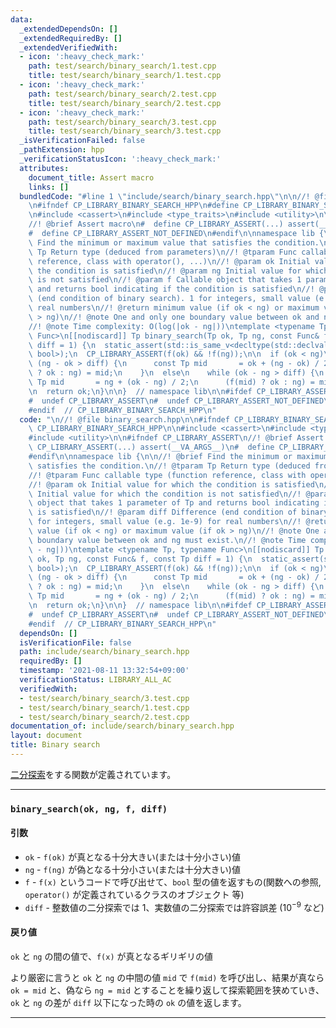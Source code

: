 ```yaml
---
data:
  _extendedDependsOn: []
  _extendedRequiredBy: []
  _extendedVerifiedWith:
  - icon: ':heavy_check_mark:'
    path: test/search/binary_search/1.test.cpp
    title: test/search/binary_search/1.test.cpp
  - icon: ':heavy_check_mark:'
    path: test/search/binary_search/2.test.cpp
    title: test/search/binary_search/2.test.cpp
  - icon: ':heavy_check_mark:'
    path: test/search/binary_search/3.test.cpp
    title: test/search/binary_search/3.test.cpp
  _isVerificationFailed: false
  _pathExtension: hpp
  _verificationStatusIcon: ':heavy_check_mark:'
  attributes:
    document_title: Assert macro
    links: []
  bundledCode: "#line 1 \"include/search/binary_search.hpp\"\n\n//! @file binary_search.hpp\n\
    \n#ifndef CP_LIBRARY_BINARY_SEARCH_HPP\n#define CP_LIBRARY_BINARY_SEARCH_HPP\n\
    \n#include <cassert>\n#include <type_traits>\n#include <utility>\n\n#ifndef CP_LIBRARY_ASSERT\n\
    //! @brief Assert macro\n#  define CP_LIBRARY_ASSERT(...) assert(__VA_ARGS__)\n\
    #  define CP_LIBRARY_ASSERT_NOT_DEFINED\n#endif\n\nnamespace lib {\n\n//! @brief\
    \ Find the minimum or maximum value that satisfies the condition.\n//! @tparam\
    \ Tp Return type (deduced from parameters)\n//! @tparam Func callable type (function\
    \ reference, class with operator(), ...)\n//! @param ok Initial value for which\
    \ the condition is satisfied\n//! @param ng Initial value for which the condition\
    \ is not satisfied\n//! @param f Callable object that takes 1 parameter of Tp\
    \ and returns bool indicating if the condition is satisfied\n//! @param diff Difference\
    \ (end condition of binary search). 1 for integers, small value (e.g. 1e-9) for\
    \ real numbers\n//! @return minimum value (if ok < ng) or maximum value (if ok\
    \ > ng)\n//! @note One and only one boundary value between ok and ng must exist.\n\
    //! @note Time complexity: O(log(|ok - ng|))\ntemplate <typename Tp, typename\
    \ Func>\n[[nodiscard]] Tp binary_search(Tp ok, Tp ng, const Func& f, const Tp\
    \ diff = 1) {\n  static_assert(std::is_same_v<decltype(std::declval<Func>()(std::declval<Tp>())),\
    \ bool>);\n  CP_LIBRARY_ASSERT(f(ok) && !f(ng));\n\n  if (ok < ng)\n    while\
    \ (ng - ok > diff) {\n      const Tp mid       = ok + (ng - ok) / 2;\n      (f(mid)\
    \ ? ok : ng) = mid;\n    }\n  else\n    while (ok - ng > diff) {\n      const\
    \ Tp mid       = ng + (ok - ng) / 2;\n      (f(mid) ? ok : ng) = mid;\n    }\n\
    \n  return ok;\n}\n\n}  // namespace lib\n\n#ifdef CP_LIBRARY_ASSERT_NOT_DEFINED\n\
    #  undef CP_LIBRARY_ASSERT\n#  undef CP_LIBRARY_ASSERT_NOT_DEFINED\n#endif\n\n\
    #endif  // CP_LIBRARY_BINARY_SEARCH_HPP\n"
  code: "\n//! @file binary_search.hpp\n\n#ifndef CP_LIBRARY_BINARY_SEARCH_HPP\n#define\
    \ CP_LIBRARY_BINARY_SEARCH_HPP\n\n#include <cassert>\n#include <type_traits>\n\
    #include <utility>\n\n#ifndef CP_LIBRARY_ASSERT\n//! @brief Assert macro\n#  define\
    \ CP_LIBRARY_ASSERT(...) assert(__VA_ARGS__)\n#  define CP_LIBRARY_ASSERT_NOT_DEFINED\n\
    #endif\n\nnamespace lib {\n\n//! @brief Find the minimum or maximum value that\
    \ satisfies the condition.\n//! @tparam Tp Return type (deduced from parameters)\n\
    //! @tparam Func callable type (function reference, class with operator(), ...)\n\
    //! @param ok Initial value for which the condition is satisfied\n//! @param ng\
    \ Initial value for which the condition is not satisfied\n//! @param f Callable\
    \ object that takes 1 parameter of Tp and returns bool indicating if the condition\
    \ is satisfied\n//! @param diff Difference (end condition of binary search). 1\
    \ for integers, small value (e.g. 1e-9) for real numbers\n//! @return minimum\
    \ value (if ok < ng) or maximum value (if ok > ng)\n//! @note One and only one\
    \ boundary value between ok and ng must exist.\n//! @note Time complexity: O(log(|ok\
    \ - ng|))\ntemplate <typename Tp, typename Func>\n[[nodiscard]] Tp binary_search(Tp\
    \ ok, Tp ng, const Func& f, const Tp diff = 1) {\n  static_assert(std::is_same_v<decltype(std::declval<Func>()(std::declval<Tp>())),\
    \ bool>);\n  CP_LIBRARY_ASSERT(f(ok) && !f(ng));\n\n  if (ok < ng)\n    while\
    \ (ng - ok > diff) {\n      const Tp mid       = ok + (ng - ok) / 2;\n      (f(mid)\
    \ ? ok : ng) = mid;\n    }\n  else\n    while (ok - ng > diff) {\n      const\
    \ Tp mid       = ng + (ok - ng) / 2;\n      (f(mid) ? ok : ng) = mid;\n    }\n\
    \n  return ok;\n}\n\n}  // namespace lib\n\n#ifdef CP_LIBRARY_ASSERT_NOT_DEFINED\n\
    #  undef CP_LIBRARY_ASSERT\n#  undef CP_LIBRARY_ASSERT_NOT_DEFINED\n#endif\n\n\
    #endif  // CP_LIBRARY_BINARY_SEARCH_HPP\n"
  dependsOn: []
  isVerificationFile: false
  path: include/search/binary_search.hpp
  requiredBy: []
  timestamp: '2021-08-11 13:32:54+09:00'
  verificationStatus: LIBRARY_ALL_AC
  verifiedWith:
  - test/search/binary_search/3.test.cpp
  - test/search/binary_search/1.test.cpp
  - test/search/binary_search/2.test.cpp
documentation_of: include/search/binary_search.hpp
layout: document
title: Binary search
---
```


[二分探索](https://ja.wikipedia.org/wiki/%E4%BA%8C%E5%88%86%E6%8E%A2%E7%B4%A2)をする関数が定義されています。

---

### `binary_search(ok, ng, f, diff)`

#### 引数

- `ok` - `f(ok)` が真となる十分大きい(または十分小さい)値
- `ng` - `f(ng)` が偽となる十分小さい(または十分大きい)値
- `f` - `f(x)` というコードで呼び出せて、`bool` 型の値を返すもの(関数への参照, `operator()` が定義されているクラスのオブジェクト 等)
- `diff` - 整数値の二分探索では $1$、実数値の二分探索では許容誤差 ($10^{-9}$ など)

#### 戻り値

`ok` と `ng` の間の値で、`f(x)` が真となるギリギリの値

より厳密に言うと `ok` と `ng` の中間の値 `mid` で `f(mid)` を呼び出し、結果が真なら `ok = mid` と、偽なら `ng = mid` とすることを繰り返して探索範囲を狭めていき、`ok` と `ng` の差が `diff` 以下になった時の `ok` の値を返します。

---

